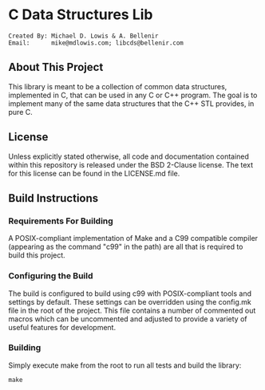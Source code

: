# C Data Structures Lib

    Created By: Michael D. Lowis & A. Bellenir
    Email:      mike@mdlowis.com; libcds@bellenir.com

## About This Project

This library is meant to be a collection of common data structures, implemented
in C, that can be used in any C or C++ program. The goal is to implement many
of the same data structures that the C++ STL provides, in pure C.

## License

Unless explicitly stated otherwise, all code and documentation contained within
this repository is released under the BSD 2-Clause license. The text for this
license can be found in the LICENSE.md file.

## Build Instructions

### Requirements For Building

A POSIX-compliant implementation of Make and a C99 compatible compiler
(appearing as the command "c99" in the path) are all that is required to build
this project.

### Configuring the Build

The build is configured to build using c99 with POSIX-compliant tools and
settings by default. These settings can be overridden using the config.mk file
in the root of the project. This file contains a number of commented out macros
which can be uncommented and adjusted to provide a variety of useful features
for development.

### Building

Simply execute make from the root to run all tests and build the library:

    make

